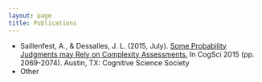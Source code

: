 ```yaml
---
layout: page
title: Publications
---
```



* Saillenfest, A., & Dessalles, J. L. (2015, July). [Some Probability Judgments may Rely on Complexity Assessments.](https://cogsci.mindmodeling.org/2015/papers/0357/paper0357.pdf) In CogSci 2015 (pp. 2069-2074). Austin, TX: Cognitive Science Society
* Other

